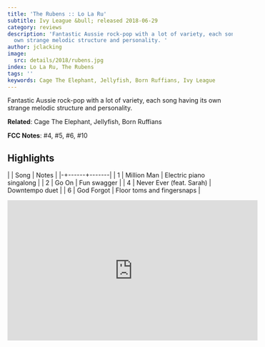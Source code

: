 ```yaml
---
title: 'The Rubens :: Lo La Ru'
subtitle: Ivy League &bull; released 2018-06-29
category: reviews
description: 'Fantastic Aussie rock-pop with a lot of variety, each song having its
  own strange melodic structure and personality. '
author: jclacking
image:
  src: details/2018/rubens.jpg
index: Lo La Ru, The Rubens
tags: ''
keywords: Cage The Elephant, Jellyfish, Born Ruffians, Ivy League
---
```

Fantastic Aussie rock-pop with a lot of variety, each song having its own strange melodic structure and personality. <!--more-->

**Related**: Cage The Elephant, Jellyfish, Born Ruffians

**FCC Notes**: #4, #5, #6, #10

## Highlights

| | Song | Notes |
|-+------+-------|
| 1 | Million Man | Electric piano singalong |
| 2 | Go On | Fun swagger |
| 4 | Never Ever (feat. Sarah) | Downtempo duet |
| 6 | God Forgot | Floor toms and fingersnaps |

<div class="tlo-detail-video"><iframe width="560" height="315" src="https://www.youtube.com/embed/5RtMam-4pdg" frameborder="0" allow="autoplay; encrypted-media" allowfullscreen></iframe></div>

